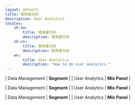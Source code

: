 ```yaml
---
layout: default
title: 使用者分析
description: User Analytics
locales:
    zh-tw:
        title: 使用者分析
        description: 使用者分析
    zh-cn:
        title: 使用者分析
        description: 使用者分析
    en:
        title: User Analytics
        description: "How to do user analytics."
---
```


<a name="zh-tw"></a>

| Data Management | **Segment** |
| User Analytics | **Mix Panel** |

<a name="zh-cn"></a>

| Data Management | **Segment** |
| User Analytics | **Mix Panel** |

<a name="en"></a>

| Data Management | **Segment** |
| User Analytics | **Mix Panel** |

